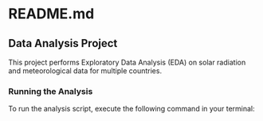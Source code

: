 # README.md

## Data Analysis Project

This project performs Exploratory Data Analysis (EDA) on solar radiation and meteorological data for multiple countries.

### Running the Analysis

To run the analysis script, execute the following command in your terminal:

